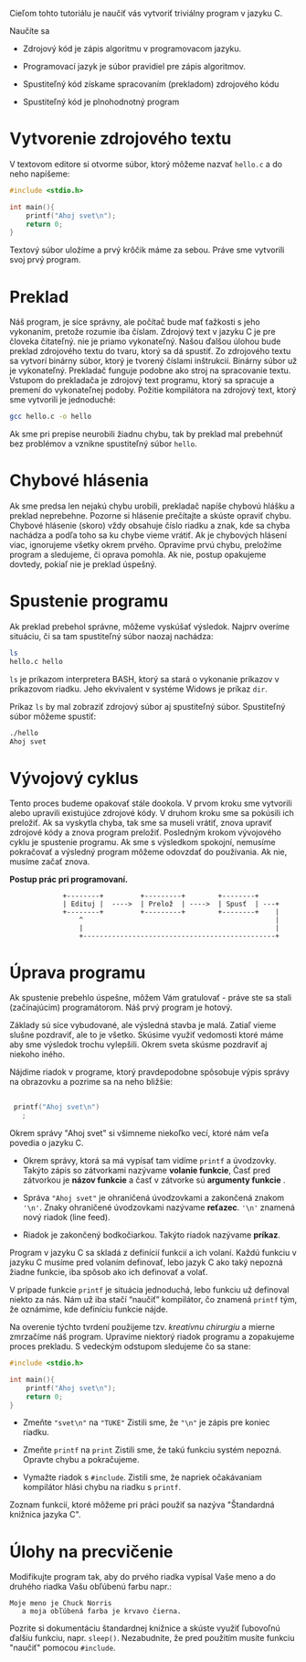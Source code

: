 Cieľom tohto tutoriálu je naučiť vás vytvoriť triviálny program v jazyku
C.

<div class="note">

<div class="title">

Naučíte sa

</div>

  - Zdrojový kód je zápis algoritmu v programovacom jazyku.

  - Programovací jazyk je súbor pravidiel pre zápis algoritmov.

  - Spustiteľný kód získame spracovaním (prekladom) zdrojového kódu

  - Spustiteľný kód je plnohodnotný program

</div>

# Vytvorenie zdrojového textu

V textovom editore si otvorme súbor, ktorý môžeme nazvať `hello.c` a do
neho napíšeme:

``` c
#include <stdio.h>

int main(){
    printf("Ahoj svet\n");
    return 0;
}
```

Textový súbor uložíme a prvý krôčik máme za sebou. Práve sme vytvorili
svoj prvý program.

# Preklad

Náš program, je síce správny, ale počítač bude mať ťažkosti s jeho
vykonaním, pretože rozumie iba číslam. Zdrojový text v jazyku C je pre
človeka čitateľný. nie je priamo vykonateľný. Našou ďalšou úlohou bude
preklad zdrojového textu do tvaru, ktorý sa dá spustiť. Zo zdrojového
textu sa vytvorí binárny súbor, ktorý je tvorený číslami inštrukcií.
Binárny súbor už je vykonateľný. Prekladač funguje podobne ako stroj na
spracovanie textu. Vstupom do prekladača je zdrojový text programu,
ktorý sa spracuje a premení do vykonateľnej podoby. Požitie kompilátora
na zdrojový text, ktorý sme vytvorili je jednoduché:

``` bash
gcc hello.c -o hello
```

Ak sme pri prepise neurobili žiadnu chybu, tak by preklad mal prebehnúť
bez problémov a vznikne spustiteľný súbor `hello`.

# Chybové hlásenia

Ak sme predsa len nejakú chybu urobili, prekladač napíše chybovú hlášku
a preklad neprebehne. Pozorne si hlásenie prečítajte a skúste opraviť
chybu. Chybové hlásenie (skoro) vždy obsahuje číslo riadku a znak, kde
sa chyba nachádza a podľa toho sa ku chybe vieme vrátiť. Ak je chybových
hlásení viac, ignorujeme všetky okrem prvého. Opravíme prvú chybu,
preložíme program a sledujeme, či oprava pomohla. Ak nie, postup
opakujeme dovtedy, pokiaľ nie je preklad úspešný.

# Spustenie programu

Ak preklad prebehol správne, môžeme vyskúšať výsledok. Najprv overíme
situáciu, či sa tam spustiteľný súbor naozaj nachádza:

``` bash
ls
hello.c hello
```

<div class="note">

`ls` je príkazom interpretera BASH, ktorý sa stará o vykonanie príkazov
v príkazovom riadku. Jeho ekvivalent v systéme Widows je príkaz `dir`.

</div>

Príkaz `ls` by mal zobraziť zdrojový súbor aj spustiteľný súbor.
Spustiteľný súbor môžeme spustiť:

``` bash
./hello
Ahoj svet
```

# Vývojový cyklus

Tento proces budeme opakovať stále dookola. V prvom kroku sme vytvorili
alebo upravili existujúce zdrojové kódy. V druhom kroku sme sa pokúsili
ich preložiť. Ak sa vyskytla chyba, tak sme sa museli vrátiť, znova
upraviť zdrojové kódy a znova program preložiť. Posledným krokom
vývojového cyklu je spustenie programu. Ak sme s výsledkom spokojní,
nemusíme pokračovať a výsledný program môžeme odovzdať do používania. Ak
nie, musíme začať znova.

**Postup prác pri programovaní.**

``` 
             +--------+         +---------+        +--------+
             | Edituj |  ---->  | Prelož  | ---->  | Spusť  | ---+
             +--------+         +---------+        +--------+    |
                 ^                                               |
                 |                                               |
                 +-----------------------------------------------+
```

# Úprava programu

Ak spustenie prebehlo úspešne, môžem Vám gratulovať - práve ste sa stali
(začínajúcim) programátorom. Náš prvý program je hotový.

Základy sú síce vybudované, ale výsledná stavba je malá. Zatiaľ vieme
slušne pozdraviť, ale to je všetko. Skúsime využiť vedomosti ktoré máme
aby sme výsledok trochu vylepšili. Okrem sveta skúsme pozdraviť aj
niekoho iného.

Nájdime riadok v programe, ktorý pravdepodobne spôsobuje výpis správy na
obrazovku a pozrime sa na neho bližšie:

``` c
 
 printf("Ahoj svet\n")
   ;
```

Okrem správy "Ahoj svet" si všimneme niekoľko vecí, ktoré nám veľa
povedia o jazyku C.

  - Okrem správy, ktorá sa má vypísať tam vidíme `printf` a úvodzovky.
    Takýto zápis so zátvorkami nazývame **volanie funkcie**, Časť pred
    zátvorkou je **názov funkcie** a časť v zátvorke sú **argumenty
    funkcie** .

  - Správa `"Ahoj svet"` je ohraničená úvodzovkami a zakončená znakom
    `'\n'`. Znaky ohraničené úvodzovkami nazývame **reťazec**. `'\n'`
    znamená nový riadok (line feed).

  - Riadok je zakončený bodkočiarkou. Takýto riadok nazývame **príkaz**.

Program v jazyku C sa skladá z definícií funkcií a ich volaní. Každú
funkciu v jazyku C musíme pred volaním definovať, lebo jazyk C ako taký
nepozná žiadne funkcie, iba spôsob ako ich definovať a volať.

V prípade funkcie `printf` je situácia jednoduchá, lebo funkciu už
definoval niekto za nás. Nám už iba stačí “naučiť” kompilátor, čo
znamená `printf` tým, že oznámime, kde definíciu funkcie nájde.

Na overenie týchto tvrdení použijeme tzv. *kreatívnu chirurgiu* a mierne
zmrzačíme náš program. Upravíme niektorý riadok programu a zopakujeme
proces prekladu. S vedeckým odstupom sledujeme čo sa stane:

``` c
#include <stdio.h> 

int main(){
    printf("Ahoj svet\n");  
    return 0;
}
```

  - Zmeňte `"svet\n"` na `"TUKE"` Zistili sme, že `"\n"` je zápis pre
    koniec riadku.

  - Zmeňte `printf` na `print` Zistili sme, že takú funkciu systém
    nepozná. Opravte chybu a pokračujeme.

  - Vymažte riadok s `#include`. Zistili sme, že napriek očakávaniam
    kompilátor hlási chybu na riadku s `printf`.

Zoznam funkcií, ktoré môžeme pri práci použiť sa nazýva "Štandardná
knižnica jazyka C".

# Úlohy na precvičenie

Modifikujte program tak, aby do prvého riadka vypísal Vaše meno a do
druhého riadka Vašu obľúbenú farbu napr.:

    Moje meno je Chuck Norris
       a moja obľúbená farba je krvavo čierna.

Pozrite si dokumentáciu štandardnej knižnice a skúste využiť ľubovoľnú
ďalšiu funkciu, napr. `sleep()`. Nezabudnite, že pred použitím musíte
funkciu "naučiť" pomocou `#include`.
